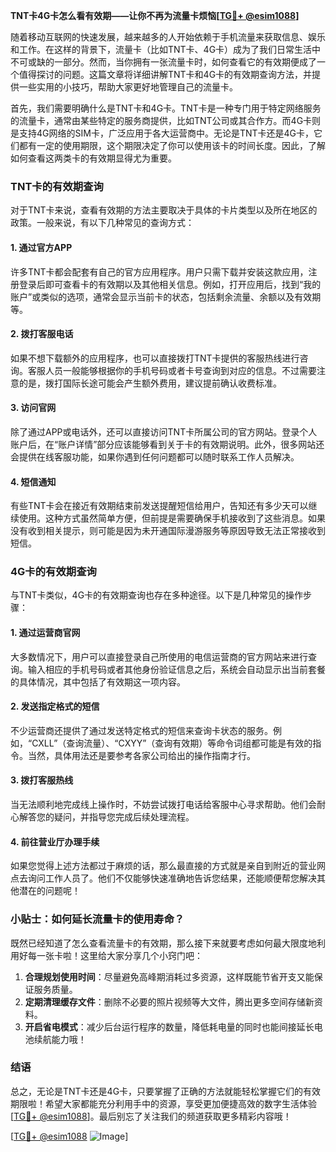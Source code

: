 **TNT卡4G卡怎么看有效期——让你不再为流量卡烦恼[[TG💪+ @esim1088](https://t.me/s/esim1088)]**

随着移动互联网的快速发展，越来越多的人开始依赖于手机流量来获取信息、娱乐和工作。在这样的背景下，流量卡（比如TNT卡、4G卡）成为了我们日常生活中不可或缺的一部分。然而，当你拥有一张流量卡时，如何查看它的有效期便成了一个值得探讨的问题。这篇文章将详细讲解TNT卡和4G卡的有效期查询方法，并提供一些实用的小技巧，帮助大家更好地管理自己的流量卡。

首先，我们需要明确什么是TNT卡和4G卡。TNT卡是一种专门用于特定网络服务的流量卡，通常由某些特定的服务商提供，比如TNT公司或其合作方。而4G卡则是支持4G网络的SIM卡，广泛应用于各大运营商中。无论是TNT卡还是4G卡，它们都有一定的使用期限，这个期限决定了你可以使用该卡的时间长度。因此，了解如何查看这两类卡的有效期显得尤为重要。

### TNT卡的有效期查询

对于TNT卡来说，查看有效期的方法主要取决于具体的卡片类型以及所在地区的政策。一般来说，有以下几种常见的查询方式：

#### 1. **通过官方APP**
许多TNT卡都会配套有自己的官方应用程序。用户只需下载并安装这款应用，注册登录后即可查看卡的有效期以及其他相关信息。例如，打开应用后，找到“我的账户”或类似的选项，通常会显示当前卡的状态，包括剩余流量、余额以及有效期等。

#### 2. **拨打客服电话**
如果不想下载额外的应用程序，也可以直接拨打TNT卡提供的客服热线进行咨询。客服人员一般能够根据你的手机号码或者卡号查询到对应的信息。不过需要注意的是，拨打国际长途可能会产生额外费用，建议提前确认收费标准。

#### 3. **访问官网**
除了通过APP或电话外，还可以直接访问TNT卡所属公司的官方网站。登录个人账户后，在“账户详情”部分应该能够看到关于卡的有效期说明。此外，很多网站还会提供在线客服功能，如果你遇到任何问题都可以随时联系工作人员解决。

#### 4. **短信通知**
有些TNT卡会在接近有效期结束前发送提醒短信给用户，告知还有多少天可以继续使用。这种方式虽然简单方便，但前提是需要确保手机接收到了这些消息。如果没有收到相关提示，则可能是因为未开通国际漫游服务等原因导致无法正常接收到短信。

### 4G卡的有效期查询

与TNT卡类似，4G卡的有效期查询也存在多种途径。以下是几种常见的操作步骤：

#### 1. **通过运营商官网**
大多数情况下，用户可以直接登录自己所使用的电信运营商的官方网站来进行查询。输入相应的手机号码或者其他身份验证信息之后，系统会自动显示出当前套餐的具体情况，其中包括了有效期这一项内容。

#### 2. **发送指定格式的短信**
不少运营商还提供了通过发送特定格式的短信来查询卡状态的服务。例如，“CXLL”（查询流量）、“CXYY”（查询有效期）等命令词组都可能是有效的指令。当然，具体用法还是要参考各家公司给出的操作指南才行。

#### 3. **拨打客服热线**
当无法顺利地完成线上操作时，不妨尝试拨打电话给客服中心寻求帮助。他们会耐心解答您的疑问，并指导您完成后续处理流程。

#### 4. **前往营业厅办理手续**
如果您觉得上述方法都过于麻烦的话，那么最直接的方式就是亲自到附近的营业网点去询问工作人员了。他们不仅能够快速准确地告诉您结果，还能顺便帮您解决其他潜在的问题呢！

### 小贴士：如何延长流量卡的使用寿命？

既然已经知道了怎么查看流量卡的有效期，那么接下来就要考虑如何最大限度地利用好每一张卡啦！这里给大家分享几个小窍门吧：

1. **合理规划使用时间**：尽量避免高峰期消耗过多资源，这样既能节省开支又能保证服务质量。
2. **定期清理缓存文件**：删除不必要的照片视频等大文件，腾出更多空间存储新资料。
3. **开启省电模式**：减少后台运行程序的数量，降低耗电量的同时也能间接延长电池续航能力哦！

### 结语

总之，无论是TNT卡还是4G卡，只要掌握了正确的方法就能轻松掌握它们的有效期限啦！希望大家都能充分利用手中的资源，享受更加便捷高效的数字生活体验[[TG💪+ @esim1088](https://t.me/s/esim1088)]。最后别忘了关注我们的频道获取更多精彩内容哦！

[[TG💪+ @esim1088](https://t.me/s/esim1088) ![Image](https://i.postimg.cc/4NQfJmqS/Snipaste-2025-05-13-00-14-12.png)]